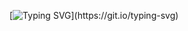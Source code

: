 
[![Typing SVG](https://readme-typing-svg.demolab.com?font=Fira+Code&pause=1000&color=0EF7BE&background=000000&center=true&vCenter=true&multiline=true&width=500&height=100&lines=Hi+there%2C+I'm+seoyeon.;I'm+currently+interested+in..;game%2C+android%2C+media+arts.)](https://git.io/typing-svg)


 
